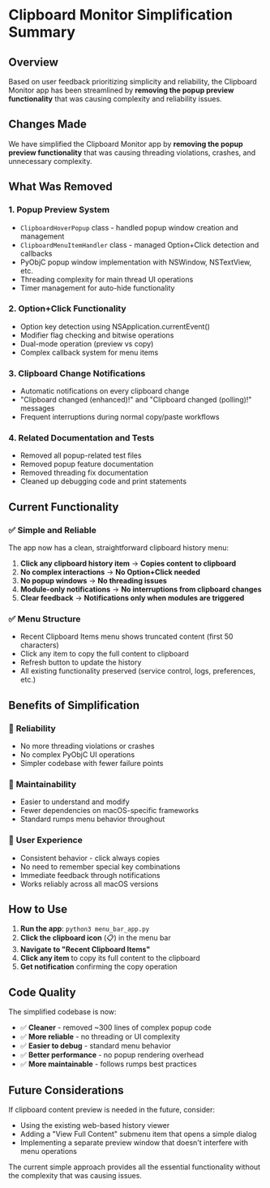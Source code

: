 # Clipboard Monitor Simplification Summary

## Overview

Based on user feedback prioritizing simplicity and reliability, the Clipboard Monitor app has been streamlined by **removing the popup preview functionality** that was causing complexity and reliability issues.

## Changes Made

We have simplified the Clipboard Monitor app by **removing the popup preview functionality** that was causing threading violations, crashes, and unnecessary complexity.

## What Was Removed

### 1. Popup Preview System
- `ClipboardHoverPopup` class - handled popup window creation and management
- `ClipboardMenuItemHandler` class - managed Option+Click detection and callbacks
- PyObjC popup window implementation with NSWindow, NSTextView, etc.
- Threading complexity for main thread UI operations
- Timer management for auto-hide functionality

### 2. Option+Click Functionality
- Option key detection using NSApplication.currentEvent()
- Modifier flag checking and bitwise operations
- Dual-mode operation (preview vs copy)
- Complex callback system for menu items

### 3. Clipboard Change Notifications
- Automatic notifications on every clipboard change
- "Clipboard changed (enhanced)!" and "Clipboard changed (polling)!" messages
- Frequent interruptions during normal copy/paste workflows

### 4. Related Documentation and Tests
- Removed all popup-related test files
- Removed popup feature documentation
- Removed threading fix documentation
- Cleaned up debugging code and print statements

## Current Functionality

### ✅ **Simple and Reliable**
The app now has a clean, straightforward clipboard history menu:

1. **Click any clipboard history item** → **Copies content to clipboard**
2. **No complex interactions** → **No Option+Click needed**
3. **No popup windows** → **No threading issues**
4. **Module-only notifications** → **No interruptions from clipboard changes**
5. **Clear feedback** → **Notifications only when modules are triggered**

### ✅ **Menu Structure**
- Recent Clipboard Items menu shows truncated content (first 50 characters)
- Click any item to copy the full content to clipboard
- Refresh button to update the history
- All existing functionality preserved (service control, logs, preferences, etc.)

## Benefits of Simplification

### 🎯 **Reliability**
- No more threading violations or crashes
- No complex PyObjC UI operations
- Simpler codebase with fewer failure points

### 🎯 **Maintainability**
- Easier to understand and modify
- Fewer dependencies on macOS-specific frameworks
- Standard rumps menu behavior throughout

### 🎯 **User Experience**
- Consistent behavior - click always copies
- No need to remember special key combinations
- Immediate feedback through notifications
- Works reliably across all macOS versions

## How to Use

1. **Run the app**: `python3 menu_bar_app.py`
2. **Click the clipboard icon** (📋) in the menu bar
3. **Navigate to "Recent Clipboard Items"**
4. **Click any item** to copy its full content to the clipboard
5. **Get notification** confirming the copy operation

## Code Quality

The simplified codebase is now:
- ✅ **Cleaner** - removed ~300 lines of complex popup code
- ✅ **More reliable** - no threading or UI complexity
- ✅ **Easier to debug** - standard menu behavior
- ✅ **Better performance** - no popup rendering overhead
- ✅ **More maintainable** - follows rumps best practices

## Future Considerations

If clipboard content preview is needed in the future, consider:
- Using the existing web-based history viewer
- Adding a "View Full Content" submenu item that opens a simple dialog
- Implementing a separate preview window that doesn't interfere with menu operations

The current simple approach provides all the essential functionality without the complexity that was causing issues.

